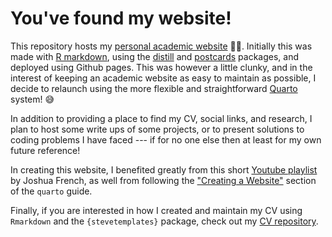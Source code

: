 # You've found my website!

This repository hosts my [personal academic website](https://gerrymcquade.github.io/) :student:. Initially this was made with [R markdown](https://rmarkdown.rstudio.com/), using the [distill](https://rstudio.github.io/distill/) and [postcards](https://github.com/seankross/postcards) packages, and deployed using Github pages. This was however a little clunky, and in the interest of  keeping an academic website as easy to maintain as possible, I decide to relaunch using the more flexible and straightforward [Quarto](https://quarto.org/) system! :sweat_smile: 

In addition to providing a place to find my CV, social links, and research, I plan to host some write ups of some projects, or to present solutions to coding problems I have faced --- if for no one else then at least for my own future reference! 

In creating this website, I benefited greatly from this short [Youtube playlist](https://www.youtube.com/watch?v=e9qCS8ODs4o&list=PLkrJrLs7xfbXcEKhTCKRSr2VXH4yiBeXo&pp=iAQB) by Joshua French, as well from following the ["Creating a Website"](https://quarto.org/docs/websites/) section of the `quarto` guide.

Finally, if you are interested in how I created and maintain my CV using `Rmarkdown` and the `{stevetemplates}` package, check out my [CV repository](https://github.com/gerrymcquade/cv). 